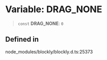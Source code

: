 # Variable: DRAG_NONE

> `const` **DRAG_NONE**: `0`

## Defined in

node_modules/blockly/blockly.d.ts:25373
